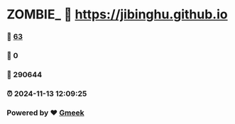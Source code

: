 # ZOMBIE_ :link: https://jibinghu.github.io 
### :page_facing_up: [63](https://jibinghu.github.io/tag.html) 
### :speech_balloon: 0 
### :hibiscus: 290644 
### :alarm_clock: 2024-11-13 12:09:25 
### Powered by :heart: [Gmeek](https://github.com/Meekdai/Gmeek)

